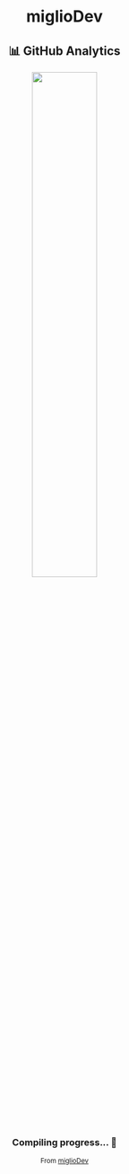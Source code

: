 <div align="center">

# miglioDev

## 📊 GitHub Analytics

<img src="https://github-readme-streak-stats.herokuapp.com/?user=miglioDev&theme=dark&hide_border=true&background=0D1117&include_all_commits=true" width="48%" />

<br />

### Compiling progress... 🧠

<small>From [miglioDev](https://github.com/miglioDev)</small>

</div>
